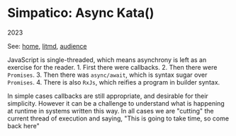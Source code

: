 # Simpatico: Async Kata()
2023

See:
[home](/),
[litmd](/lit.md),
[audience](/audience.md)

<div class="makeItStop"></div>

JavaScript is single-threaded, which means asynchrony is left as an exercise for the reader.
    1. First there were callbacks.
    2. Then there were `Promises`.
    3. Then there was `async/await`, which is syntax sugar over `Promises`.
    4. There is also `RxJs`, which reifies a program in builder syntax.

In simple cases callbacks are still appropriate, and desirable for their simplicity.
However it can be a challenge to understand what is happening at runtime in systems written this way.
In all cases we are "cutting" the current thread of execution and saying, "This is going to take time, so come back here"


